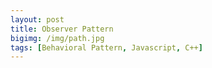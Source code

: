 ```yaml
---
layout: post
title: Observer Pattern
bigimg: /img/path.jpg
tags: [Behavioral Pattern, Javascript, C++]
---
```


